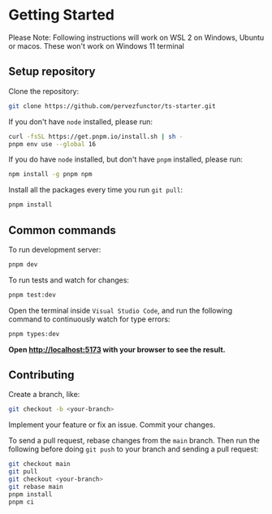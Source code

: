 # Getting Started

Please Note: Following instructions will work on WSL 2 on Windows, Ubuntu or
macos. These won't work on Windows 11 terminal

## Setup repository

Clone the repository:

```bash
git clone https://github.com/pervezfunctor/ts-starter.git
```

If you don't have `node` installed, please run:

```bash
curl -fsSL https://get.pnpm.io/install.sh | sh -
pnpm env use --global 16
```

If you do have `node` installed, but don't have `pnpm` installed, please run:

```bash
npm install -g pnpm npm
```

Install all the packages every time you run `git pull`:

```bash
pnpm install
```

## Common commands

To run development server:

```bash
pnpm dev
```

To run tests and watch for changes:

```bash
pnpm test:dev
```

Open the terminal inside `Visual Studio Code`, and run the following command to
continuously watch for type errors:

```bash
pnpm types:dev
```

**Open [http://localhost:5173](http://localhost:5173) with your browser to see
the result.**

## Contributing

Create a branch, like:

```bash
git checkout -b <your-branch>
```

Implement your feature or fix an issue. Commit your changes.

To send a pull request, rebase changes from the `main` branch. Then run the
following before doing `git push` to your branch and sending a pull request:

```bash
git checkout main
git pull
git checkout <your-branch>
git rebase main
pnpm install
pnpm ci
```
